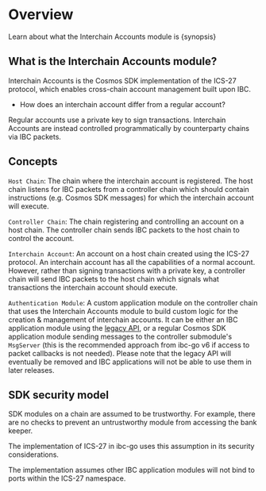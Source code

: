<!--
order: 1
-->

# Overview

Learn about what the Interchain Accounts module is {synopsis}

## What is the Interchain Accounts module?

Interchain Accounts is the Cosmos SDK implementation of the ICS-27 protocol, which enables cross-chain account management built upon IBC.

- How does an interchain account differ from a regular account?

Regular accounts use a private key to sign transactions. Interchain Accounts are instead controlled programmatically by counterparty chains via IBC packets.

## Concepts 

`Host Chain`: The chain where the interchain account is registered. The host chain listens for IBC packets from a controller chain which should contain instructions (e.g. Cosmos SDK messages) for which the interchain account will execute.

`Controller Chain`: The chain registering and controlling an account on a host chain. The controller chain sends IBC packets to the host chain to control the account.

`Interchain Account`: An account on a host chain created using the ICS-27 protocol. An interchain account has all the capabilities of a normal account. However, rather than signing transactions with a private key, a controller chain will send IBC packets to the host chain which signals what transactions the interchain account should execute.

`Authentication Module`: A custom application module on the controller chain that uses the Interchain Accounts module to build custom logic for the creation & management of interchain accounts. It can be either an IBC application module using the [legacy API](./legacy/keeper-api.md), or a regular Cosmos SDK application module sending messages to the controller submodule's `MsgServer` (this is the recommended approach from ibc-go v6 if access to packet callbacks is not needed). Please note that the legacy API will eventually be removed and IBC applications will not be able to use them in later releases.

## SDK security model

SDK modules on a chain are assumed to be trustworthy. For example, there are no checks to prevent an untrustworthy module from accessing the bank keeper.

The implementation of ICS-27 in ibc-go uses this assumption in its security considerations.

The implementation assumes other IBC application modules will not bind to ports within the ICS-27 namespace. 
